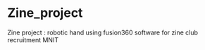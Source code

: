 # Zine_project
Zine project : robotic hand using fusion360 software for zine club recruitment MNIT 
